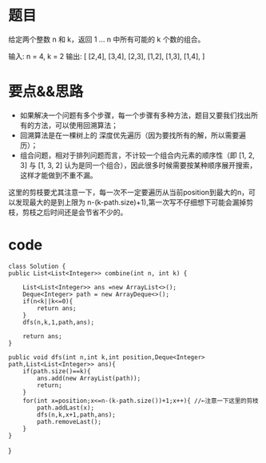 # 题目

给定两个整数 n 和 k，返回 1 ... n 中所有可能的 k 个数的组合。

输入: n = 4, k = 2
输出:
[
  [2,4],
  [3,4],
  [2,3],
  [1,2],
  [1,3],
  [1,4],
]


# 要点&&思路

- 如果解决一个问题有多个步骤，每一个步骤有多种方法，题目又要我们找出所有的方法，可以使用回溯算法；
- 回溯算法是在一棵树上的 深度优先遍历（因为要找所有的解，所以需要遍历）；
- 组合问题，相对于排列问题而言，不计较一个组合内元素的顺序性（即 [1, 2, 3] 与 [1, 3, 2] 认为是同一个组合），因此很多时候需要按某种顺序展开搜索，这样才能做到不重不漏。

这里的剪枝要尤其注意一下，每一次不一定要遍历从当前position到最大的n，可以发现最大的是到上限为 n-(k-path.size)+1),第一次写不仔细想下可能会漏掉剪枝，剪枝之后时间还是会节省不少的。


# code

    class Solution {
    public List<List<Integer>> combine(int n, int k) {
        
        List<List<Integer>> ans =new ArrayList<>();
        Deque<Integer> path = new ArrayDeque<>();
        if(n<k||k<=0){
            return ans;
        }
        dfs(n,k,1,path,ans);
        
        return ans;
    }
    
    public void dfs(int n,int k,int position,Deque<Integer> path,List<List<Integer>> ans){
        if(path.size()==k){
            ans.add(new ArrayList(path));
            return;
        }
        for(int x=position;x<=n-(k-path.size())+1;x++){ //←注意一下这里的剪枝
            path.addLast(x);
            dfs(n,k,x+1,path,ans);
            path.removeLast();
        }
    }
}

